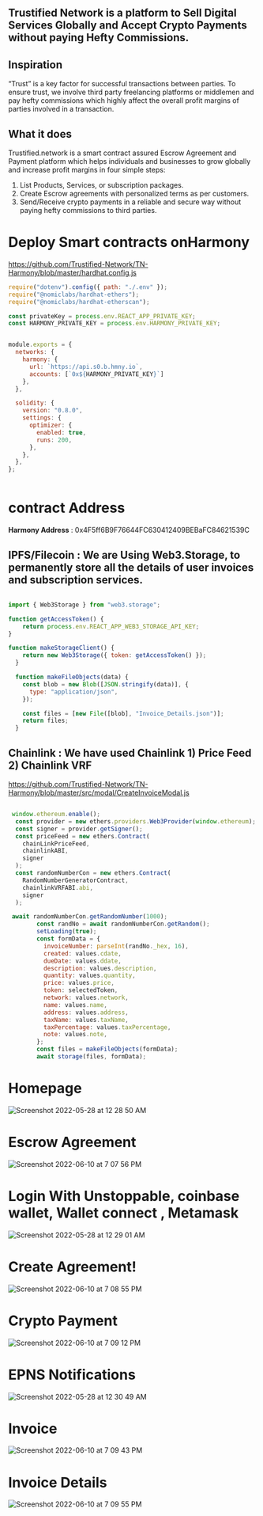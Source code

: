 ## Trustified Network is a platform to Sell Digital Services Globally and Accept Crypto Payments without paying Hefty Commissions.

## Inspiration

“Trust” is a key factor for successful transactions between parties. To ensure trust, we involve third party freelancing platforms or middlemen and pay hefty commissions which highly affect the overall profit margins of parties involved in a transaction.

## What it does

Trustified.network is a smart contract assured Escrow Agreement and Payment platform which helps individuals and businesses to grow globally and increase profit margins in four simple steps:

1) List Products, Services, or subscription packages.
2) Create Escrow agreements with personalized terms as per customers.
3) Send/Receive crypto payments in a reliable and secure way without paying hefty commissions to third parties.  
 

# Deploy Smart contracts onHarmony 
 
https://github.com/Trustified-Network/TN-Harmony/blob/master/hardhat.config.js

```javascript
require("dotenv").config({ path: "./.env" });
require("@nomiclabs/hardhat-ethers");
require("@nomiclabs/hardhat-etherscan");

const privateKey = process.env.REACT_APP_PRIVATE_KEY;
const HARMONY_PRIVATE_KEY = process.env.HARMONY_PRIVATE_KEY; 


module.exports = {
  networks: {
    harmony: {
      url: `https://api.s0.b.hmny.io`,
      accounts: [`0x${HARMONY_PRIVATE_KEY}`]
    },
  },

  solidity: {
    version: "0.8.0",
    settings: {
      optimizer: {
        enabled: true,
        runs: 200,
      },
    },
  },
};



```

# contract Address

**Harmony Address** : 0x4F5ff6B9F76644FC630412409BEBaFC84621539C 

## IPFS/Filecoin : We are Using Web3.Storage, to permanently store all the details of user invoices and subscription services.

```javascript

import { Web3Storage } from "web3.storage";

function getAccessToken() { 
    return process.env.REACT_APP_WEB3_STORAGE_API_KEY;
}

function makeStorageClient() {
    return new Web3Storage({ token: getAccessToken() });
  }

  function makeFileObjects(data) {  
    const blob = new Blob([JSON.stringify(data)], {
      type: "application/json",
    }); 

    const files = [new File([blob], "Invoice_Details.json")];
    return files;
  } 

```


## Chainlink : We have used Chainlink 1) Price Feed 2) Chainlink VRF

https://github.com/Trustified-Network/TN-Harmony/blob/master/src/modal/CreateInvoiceModal.js

```javascript

 window.ethereum.enable();
  const provider = new ethers.providers.Web3Provider(window.ethereum);
  const signer = provider.getSigner();
  const priceFeed = new ethers.Contract(
    chainLinkPriceFeed,
    chainlinkABI,
    signer
  );
  const randomNumberCon = new ethers.Contract(
    RandomNumberGeneratorContract,
    chainlinkVRFABI.abi,
    signer
  );

 await randomNumberCon.getRandomNumber(1000);
        const randNo = await randomNumberCon.getRandom();
        setLoading(true);
        const formData = {
          invoiceNumber: parseInt(randNo._hex, 16),
          created: values.cdate,
          dueDate: values.ddate,
          description: values.description,
          quantity: values.quantity,
          price: values.price,
          token: selectedToken,
          network: values.network,
          name: values.name,
          address: values.address,
          taxName: values.taxName,
          taxPercentage: values.taxPercentage,
          note: values.note,
        };
        const files = makeFileObjects(formData);
        await storage(files, formData);

```



# Homepage
![Screenshot 2022-05-28 at 12 28 50 AM](https://user-images.githubusercontent.com/45895007/170774584-6ddd4ecb-f1e0-4103-b022-e1adb94be905.png)

# Escrow Agreement 
![Screenshot 2022-06-10 at 7 07 56 PM](https://user-images.githubusercontent.com/45895007/173078373-f41ee73f-8bbe-40b3-94f2-b24a17a97fba.png)


# Login With Unstoppable, coinbase wallet, Wallet connect , Metamask

![Screenshot 2022-05-28 at 12 29 01 AM](https://user-images.githubusercontent.com/45895007/170774631-59dc2814-f714-43b6-a550-a89e6e5df00a.png)

# Create Agreement! 
![Screenshot 2022-06-10 at 7 08 55 PM](https://user-images.githubusercontent.com/45895007/173078555-9dcd224d-f76b-415b-92ed-6b600ca893d4.png)

# Crypto Payment
 
![Screenshot 2022-06-10 at 7 09 12 PM](https://user-images.githubusercontent.com/45895007/173078637-6e7258b3-adeb-45a7-b2fa-c026e280df24.png)

# EPNS Notifications 
![Screenshot 2022-05-28 at 12 30 49 AM](https://user-images.githubusercontent.com/45895007/170775071-f950d9b0-abd0-432f-9ae1-ad2d2b514e3a.png)

# Invoice 
 
![Screenshot 2022-06-10 at 7 09 43 PM](https://user-images.githubusercontent.com/45895007/173078698-73f9fe02-8b55-4617-893c-41a16cd0abff.png)

# Invoice Details
![Screenshot 2022-06-10 at 7 09 55 PM](https://user-images.githubusercontent.com/45895007/173078739-2b441712-4d8f-45a5-be40-773d1986af52.png)








